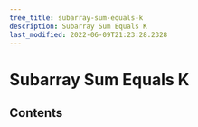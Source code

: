 ```yaml
---
tree_title: subarray-sum-equals-k
description: Subarray Sum Equals K
last_modified: 2022-06-09T21:23:28.2328
---
```


# Subarray Sum Equals K

## Contents
